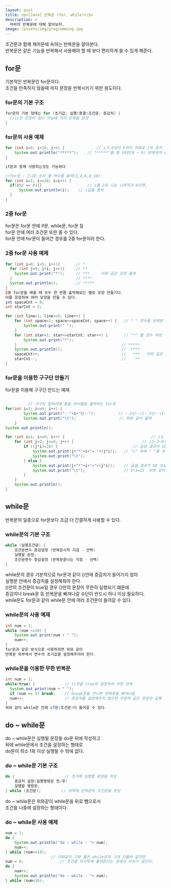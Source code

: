 ```yaml
---
layout: post
title: <p>[Java] 반복문 (for, while)</p>
description: >
  자바의 반복문에 대해 알아보자.
image: /assets/img/programming.jpg
---
```

 조건문과 함께 제어문에 속하는 반복문을 알아본다. <br>
 반복문은 같은 기능을 반복해서 사용해야 할 때 보다 편리하게 쓸 수 있게 해준다.


## for문
기본적인 반복문인 for문이다. <br>
조건을 만족하지 않을때 까지 문장을 반복시키기 위한 용도이다.

### for문의 기본 구조

~~~java
for문의 기본 형태는 for (초기값; 실행(종결)조건문; 증감치) {
  //()안 문장이 참이 아닐때 까지 반복될 문장
}
~~~

### for문의 사용 예제

```java
for (int i=0; i<10; i++) {              // i가 0부터 9까지 차례로 1씩 증가
	System.out.println("*****");    // "*****"를 총 10번(0 ~ 9) 반복하여 출력
}

if문과 함께 사용하는것도 가능하다

//for문 : 1~10 숫자 중 짝수를 출력(2,4,6,8,10)
for (int i=1; i<=10; i=i++) {
  if(i%2 == 0){}                    // i를 2로 나눈 나머지가 0이면,
	  System.out.println(i);    // i값을 출력
  }
}
```


### 2중 for문

for문은 for문 안에 if문, while문, for문 등 <br>
for문 안에 여러 조건문 또한 올 수 있다.<br>
for문 안에 for문이 들어간 경우를 2중 for문이라 한다.

### 2중 for문 사용 예제

```java
for (int i=0; i<5; i++){       // *    
  for (int j=0; j<i; j++){     // **  
    System.out.print("*");     // ***     이와 같은 모양 출력
  }                            // ****   
  System.out.println();        // ***** 
}
2중 for문을 배울 때 모두 한 번쯤 출력해보는 별로 모양 만들기다.
이를 응용하여 여러 모양을 만들 수 있다.
int spaceCnt = 0;
int starCnt = 5;

for (int line=1; line<=5; line++) {
	for (int space=1; space<=spaceCnt; space++) {   // " " 갯수를 반복문 처리
		System.out.print(" ");                        
	}
	for (int star=1; star<=starCnt; star++) {       // "*" 별 갯수 처리
		System.out.print("*");                        
	}                                              // *****     
	System.out.println();                          //  ****         
	spaceCnt++;                                    //   ***   이와 같은 모양 출력  
	starCnt--;                                     //    **  
}    
```

### for문을 이용한 구구단 만들기

for문을 이용해 구구단 만드는 예제

```java

          // 구구단 말머리에 붙을 타이틀을 출력하는 for문
for(int i=2; i<=9; i++) {           
		System.out.print("--"+i+"단--");          // --2단--\t--3단--\t--4단-- ... --9단-- 
		System.out.print("\t");                   // 위와 같이 출력
	}
System.out.println();

for (int i=1; i<=9; i++) {                                      // i는 단 수에 곱해지는 수 (j * 1 ... j * 9)     
	for (int j=2; j<=9; j++) {                              // j는 2~9까지 (2단 ~ 9단)      
		if ((j*i)<10) {                                 // 곱셈 결과가 10 미만일 때 (한 자리수 일 때)              
			System.out.print(j+"*"+i+"= "+(j*i));   // "=" 뒤에 " "를 추가 (자리수 정렬)                      
			System.out.print("\t");                             
		} else {                                          
			System.out.print(j+"*"+i+"="+(j*i));    // 곱셈 결과가 10 이상일 때              
			System.out.print("\t");                 // 5*3=15  이와 같이 출력          
		}                                                     
	}                                                     
	System.out.println();                                             
}             
```

## while문
반복문의 일종으로 for문보다 조금 더 간결하게 사용할 수 있다.

### while문의 기본 구조

```java
while (실행조건문) {
	조건문변수 증감설정 (반복문시작 지검 - 선택)
	실행할 문장;
	조건문변수 증감설정 (반복문끝나는 지점 - 선택)
}
```

while문의 경우 기본적으로 for문과 같이 ()안에 증감치가 들어가지 않아 <br>
실행문 안에서 증감치를 설정해줘야 한다.<br>
()안의 조건문이 true일 경우 {}안의 문장이 무한히 실행되기 떄문에<br>
증감치나 break문 등 반복문을 빠져나갈 수단이 반드시 하나 이상 필요하다.<br>
while문도 for문과 같이 while문 안에 여러 조건문이 들어갈 수 있다.


### while문의 사용 예재

```java
int num = 1;
while (num <=10) {
	System.out.print(num + " ");
	num++;
}
for문과 같은 방식으로 사용하려면 위와 같이
반복문 외부에서 변수의 초기값을 설정해주어야 한다.
```

### while문을 이용한 무한 반복문

```java
int num = 1;
while(true) {             // ()안을 true로 설정하여 무한 반복
  System.out.print(num + " ");
  if (num == 5) break;    // break문을 만나면 반복문을 빠져나옴
  num++;                  // 증감치를 설정해주지 않으면 무한히 같은 문장만 실행
}
위와 같이 while문 안에 if문(조건문)이 들어갈 수 있다.
```

## do ~ while문
do ~ while문은 실행될 문장을 do문 뒤에 작성하고 <br>
뒤에 while문에서 조건을 설정하는 형태로<br>
do문이 최소 1회 이상 실행될 수 밖에 없다.

### do ~ while문 기본 구조

```java
do {                      // 초기에 실행할 문장을 작성
	증감치 설정(실행명령문 전/후)
	실행할 명령문;
} while (조건문);         // 뒤쪽에 반복문의 조건문을 장성
```

do ~ while문은 위와같이 while문을 뒤로 뺌으로서 <br>
조건을 나중에 설정하는 형태이다.

### do ~ while문 사용 예제

```java
num = 1;
do {
	System.out.println("do ~ while : "+ num);
	num++;
} while (num<=10);
	                // 이와같이 기본 틀은 while문과 크게 다를바 없지만
num = 0;                // 조건을 마지막에 붙여준다는 점에서 차이가 생긴다. 
do {
	num++;
	System.out.println("do ~ while : "+ num);
} while (num<10);
```
